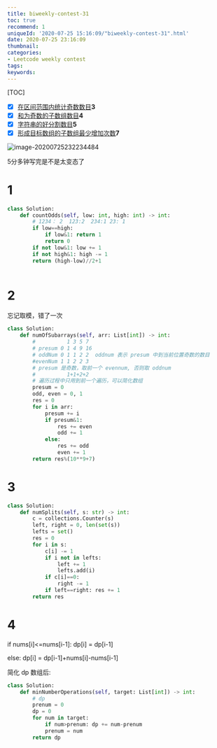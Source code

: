 ```yaml
---
title: biweekly-contest-31
toc: true
recommend: 1
uniqueId: '2020-07-25 15:16:09/"biweekly-contest-31".html'
date: 2020-07-25 23:16:09
thumbnail:
categories:
- Leetcode weekly contest
tags:
keywords:
---
```


[TOC]



- [x] [在区间范围内统计奇数数目](https://leetcode-cn.com/contest/biweekly-contest-31/problems/count-odd-numbers-in-an-interval-range/)**3**
- [x] [和为奇数的子数组数目](https://leetcode-cn.com/contest/biweekly-contest-31/problems/number-of-sub-arrays-with-odd-sum/)**4**
- [x] [字符串的好分割数目](https://leetcode-cn.com/contest/biweekly-contest-31/problems/number-of-good-ways-to-split-a-string/)**5**
- [x] [形成目标数组的子数组最少增加次数](https://leetcode-cn.com/contest/biweekly-contest-31/problems/minimum-number-of-increments-on-subarrays-to-form-a-target-array/)**7**

![image-20200725232234484](https://i.loli.net/2020/07/25/k5nfsqeoTUwzDrQ.png)

<!--more-->

5分多钟写完是不是太变态了

# 1

```python
class Solution:
    def countOdds(self, low: int, high: int) -> int:
        # 1234： 2  123:2  234:1 23: 1
        if low==high:
            if low&1: return 1
            return 0
        if not low&1: low += 1
        if not high&1: high -= 1
        return (high-low)//2+1
        
```

# 2

忘记取模，错了一次

```python
class Solution:
    def numOfSubarrays(self, arr: List[int]) -> int:
        #          1 3 5 7
        # presum 0 1 4 9 16
        # oddNum 0 1 1 2 2  oddnum 表示 presum 中到当前位置奇数的数目
        #evenNum 1 1 2 2 3
        # presum 是奇数，取前一个 evennum, 否则取 oddnum
        #          1+1+2+2
        # 遍历过程中只用到前一个遍历，可以简化数组
        presum = 0
        odd, even = 0, 1
        res = 0
        for i in arr:
            presum += i
            if presum&1:
                res += even
                odd += 1
            else:
                res += odd
                even += 1
        return res%(10**9+7)

```


# 3

```python
class Solution:
    def numSplits(self, s: str) -> int:
        c = collections.Counter(s)
        left, right = 0, len(set(s))
        lefts = set()
        res = 0
        for i in s:
            c[i] -= 1
            if i not in lefts:
                left += 1
                lefts.add(i)
            if c[i]==0:
                right -= 1
            if left==right: res += 1
        return res

```

# 4

if nums[i]<=nums[i-1]: dp[i] = dp[i-1]

else: dp[i] = dp[i-1]+nums[i]-nums[i-1]

简化 dp 数组后:

```python
class Solution:
    def minNumberOperations(self, target: List[int]) -> int:
        # dp
        prenum = 0
        dp = 0
        for num in target:
            if num>prenum: dp += num-prenum
            prenum = num
        return dp
```

